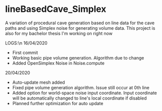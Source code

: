 # lineBasedCave_Simplex
A variation of procedural cave generation based on line data for the cave paths and using Simplex noise for generating volume data. This project is also for my bachelor thesis I'm working on right now

LOGS:\n
16/04/2020
- First commit
- Working basic pipe volume generation. Algorithm due to change
- Added OpenSimplex Noise in Noise.compute

20/04/2020
- Auto-update mesh added
- Fixed pipe volume generation algorithm. Issue still occur at 0th line
- Added option for world-space noise input coordinate. Input coordinate will be automatically changed to line's local coordinate if disabled
- Planned further optimization for auto update